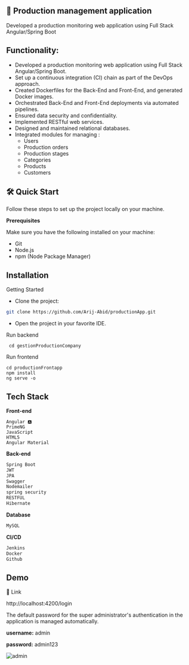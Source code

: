 

## 🚀 Production management application 
Developed a production monitoring web application using Full Stack Angular/Spring Boot



## Functionality:

* Developed a production monitoring web application using Full Stack Angular/Spring Boot.
* Set up a continuous integration (CI) chain as part of the DevOps approach.
* Created Dockerfiles for the Back-End and Front-End, and generated Docker images.
* Orchestrated Back-End and Front-End deployments via automated pipelines.
* Ensured data security and confidentiality.
* Implemented RESTful web services.
* Designed and maintained relational databases.
* Integrated modules for managing :
     * Users
     * Production orders
     * Production stages
     * Categories
     * Products
     * Customers



##  🛠  Quick Start 

Follow these steps to set up the project locally on your machine.

**Prerequisites**

Make sure you have the following installed on your machine:

- Git
- Node.js
- npm (Node Package Manager)


## Installation

Getting Started

* Clone the project:
```bash
git clone https://github.com/Arij-Abid/productionApp.git
```
* Open the project in your favorite IDE.

Run backend
```
 cd gestionProductionCompany

```

Run frontend 

  ```
cd productionFrontapp
npm install
ng serve -o 
 ```
## Tech Stack

 **Front-end**
```
Angular 🅰️
PrimeNG
JavaScript
HTML5
Angular Material 
```
**Back-end**  
```bash
Spring Boot
JWT 
JPA 
Swagger
Nodemailer
spring security
RESTFUL
Hibernate

```
**Database** 
```bash
MySQL

```

**CI/CD**
```bash
Jenkins
Docker
Github
```
## Demo


🔗 Link

http://localhost:4200/login

The default password for the super administrator's authentication in the application is managed automatically.

**username:** admin

**password:** admin123


![admin](https://github.com/user-attachments/assets/d1c0ee53-8c56-4d04-9653-38fd57b872a8)

